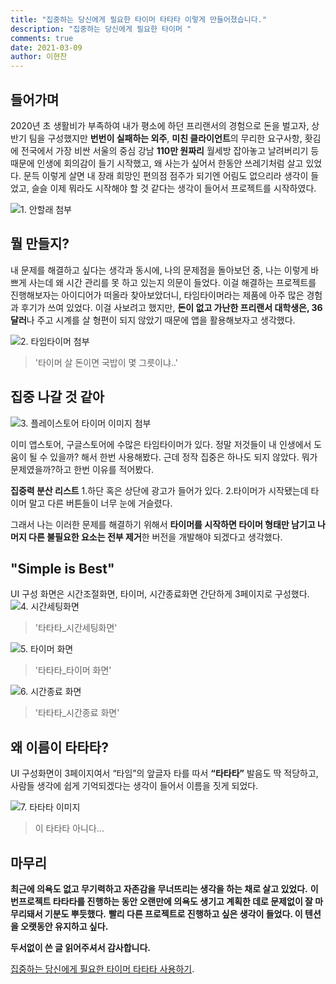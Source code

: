 ```yaml
---
title: "집중하는 당신에게 필요한 타이머 타타타 이렇게 만들어졌습니다."
description: "집중하는 당신에게 필요한 타이머 "
comments: true
date: 2021-03-09
author: 이현찬
---
```



## 들어가며

2020년 초 생활비가 부족하여 내가 평소에 하던 프리랜서의 경험으로 돈을 벌고자, 상반기 팀을 구성했지만 **번번이 실패하는 외주**, **미친 클라이언트**의 무리한 요구사항, 홧김에 전국에서 가장 비싼 서울의 중심 강남 **110만 원짜리** 월세방 잡아놓고 날려버리기 등 때문에 인생에 회의감이 들기 시작했고, 왜 사는가 싶어서 한동안 쓰레기처럼 살고 있었다. 
문득 이렇게 살면 내 장래 희망인 편의점 점주가 되기엔 어림도 없으리라 생각이 들었고, 슬슬 이제 뭐라도 시작해야 할 것 같다는 생각이 들어서 프로젝트를 시작하였다.

![1. 안할래 첨부](https://i.imgur.com/uwPGkFx.png)

## 뭘 만들지?

내 문제를 해결하고 싶다는 생각과 동시에, 나의 문제점을 돌아보던 중, 나는 이렇게 바쁘게 사는데 왜 시간 관리를 못 하고 있는지 의문이 들었다. 
이걸 해결하는 프로젝트를 진행해보자는 아이디어가 떠올라 찾아보았더니, 타임타이머라는 제품에 아주 많은 경험과 후기가 쓰여 있었다. 
이걸 사보려고 했지만, **돈이 없고 가난한 프리랜서 대학생은, 36달러**나 주고 시계를 살 형편이 되지 않았기 때문에 앱을 활용해보자고 생각했다.

![2. 타임타이머 첨부](https://i.imgur.com/6ee5gJB.png)
> '타이머 살 돈이면 국밥이 몇 그릇이냐..'

## 집중 나갈 것 같아

![3. 플레이스토어 타이머 이미지 첨부](https://i.imgur.com/l8zmsxy.png)

이미 앱스토어, 구글스토어에 수많은 타임타이머가 있다. 
정말 저것들이 내 인생에서 도움이 될 수 있을까? 해서 한번 사용해봤다. 
근데 정작 집중은 하나도 되지 않았다. 뭐가 문제였을까?하고 한번 이유를 적어봤다.

**집중력 분산 리스트**
1.하단 혹은 상단에 광고가 들어가 있다.
2.타이머가 시작됐는데 타이머 말고 다른 버튼들이 너무 눈에 거슬렸다.

그래서 나는 이러한 문제를 해결하기 위해서 **타이머를 시작하면 타이머 형태만 남기고 나머지 다른 불필요한 요소는 전부 제거**한 버전을 개발해야 되겠다고 생각했다.

## "Simple is Best"

UI 구성 화면은 시간조절화면, 타이머, 시간종료화면 간단하게 3페이지로 구성했다.
![4. 시간세팅화면](https://i.imgur.com/mPVsDpB.jpg)
> '타타타_시간세팅화면'

![5. 타이머 화면](https://i.imgur.com/S76D9cA.jpg)
> '타타타_타이머 화면'

![6. 시간종료 화면](https://i.imgur.com/HnR926w.jpg)
> '타타타_시간종료 화면'

## 왜 이름이 타타타?

UI 구성화면이 3페이지여서 “타임”의 앞글자 타를 따서 **“타타타”** 발음도 딱 적당하고, 사람들 생각에 쉽게 기억되겠다는 생각이 들어서 이름을 짓게 되었다.

![7. 타타타 이미지](https://i.imgur.com/Z3mFmb2.png)
> 이 타타타 아니다...

## 마무리

**최근에 의욕도 없고 무기력하고 자존감을 무너뜨리는 생각을 하는 채로 살고 있었다.**
**이번프로젝트 타타타를 진행하는 동안 오랜만에 의욕도 생기고 계획한 데로 문제없이 잘 마무리돼서 기분도 뿌듯했다.**
**빨리 다른 프로젝트로 진행하고 싶은 생각이 들었다. 이 텐션을 오랫동안 유지하고 싶다.**


**두서없이 쓴 글 읽어주셔서 감사합니다.**

[집중하는 당신에게 필요한 타이머 타타타 사용하기](https://ta-ta-ta.netlify.app/).



